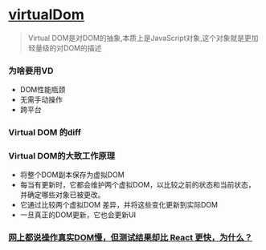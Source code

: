 # [virtualDom](https://juejin.im/post/5d5d32e251882545e41e655d)
> Virtual DOM是对DOM的抽象,本质上是JavaScript对象,这个对象就是更加轻量级的对DOM的描述
### 为啥要用VD
- DOM性能瓶颈
- 无需手动操作
- 跨平台

### Virtual DOM 的diff

### Virtual DOM的大致工作原理
- 将整个DOM副本保存为虚拟DOM
- 每当有更新时，它都会维护两个虚拟DOM，以比较之前的状态和当前状态，并确定哪些对象已被更改。
- 它通过比较两个虚拟DOM 差异，并将这些变化更新到实际DOM
- 一旦真正的DOM更新，它也会更新UI

### [网上都说操作真实DOM慢，但测试结果却比 React 更快，为什么？](https://www.zhihu.com/question/31809713/answer/53544875)